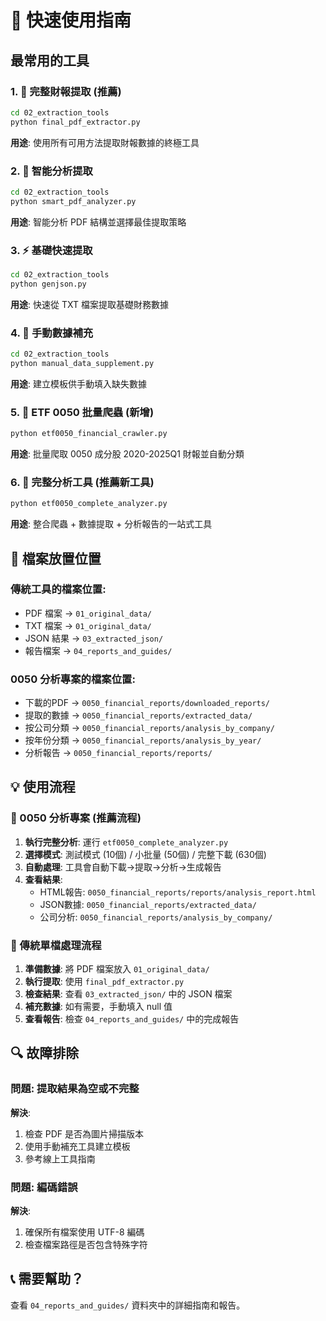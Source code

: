 # 🚀 快速使用指南

## 最常用的工具

### 1. 🎯 完整財報提取 (推薦)
```bash
cd 02_extraction_tools
python final_pdf_extractor.py
```
**用途**: 使用所有可用方法提取財報數據的終極工具

### 2. 🧠 智能分析提取
```bash
cd 02_extraction_tools  
python smart_pdf_analyzer.py
```
**用途**: 智能分析 PDF 結構並選擇最佳提取策略

### 3. ⚡ 基礎快速提取
```bash
cd 02_extraction_tools
python genjson.py
```
**用途**: 快速從 TXT 檔案提取基礎財務數據

### 4. 🔧 手動數據補充
```bash
cd 02_extraction_tools
python manual_data_supplement.py
```
**用途**: 建立模板供手動填入缺失數據

### 5. 🎯 ETF 0050 批量爬蟲 (新增)
```bash
python etf0050_financial_crawler.py
```
**用途**: 批量爬取 0050 成分股 2020-2025Q1 財報並自動分類

### 6. 🚀 完整分析工具 (推薦新工具)  
```bash
python etf0050_complete_analyzer.py
```
**用途**: 整合爬蟲 + 數據提取 + 分析報告的一站式工具

## 📁 檔案放置位置

### 傳統工具的檔案位置:
- PDF 檔案 → `01_original_data/`
- TXT 檔案 → `01_original_data/`
- JSON 結果 → `03_extracted_json/`
- 報告檔案 → `04_reports_and_guides/`

### 0050 分析專案的檔案位置:
- 下載的PDF → `0050_financial_reports/downloaded_reports/`
- 提取的數據 → `0050_financial_reports/extracted_data/`
- 按公司分類 → `0050_financial_reports/analysis_by_company/`
- 按年份分類 → `0050_financial_reports/analysis_by_year/`
- 分析報告 → `0050_financial_reports/reports/`

## 💡 使用流程

### 🎯 0050 分析專案 (推薦流程)
1. **執行完整分析**: 運行 `etf0050_complete_analyzer.py`
2. **選擇模式**: 測試模式 (10個) / 小批量 (50個) / 完整下載 (630個)
3. **自動處理**: 工具會自動下載→提取→分析→生成報告
4. **查看結果**: 
   - HTML報告: `0050_financial_reports/reports/analysis_report.html`
   - JSON數據: `0050_financial_reports/extracted_data/`
   - 公司分析: `0050_financial_reports/analysis_by_company/`

### 🔧 傳統單檔處理流程

1. **準備數據**: 將 PDF 檔案放入 `01_original_data/`
2. **執行提取**: 使用 `final_pdf_extractor.py`
3. **檢查結果**: 查看 `03_extracted_json/` 中的 JSON 檔案
4. **補充數據**: 如有需要，手動填入 null 值
5. **查看報告**: 檢查 `04_reports_and_guides/` 中的完成報告

## 🔍 故障排除

### 問題: 提取結果為空或不完整
**解決**: 
1. 檢查 PDF 是否為圖片掃描版本
2. 使用手動補充工具建立模板
3. 參考線上工具指南

### 問題: 編碼錯誤
**解決**: 
1. 確保所有檔案使用 UTF-8 編碼
2. 檢查檔案路徑是否包含特殊字符

## 📞 需要幫助？

查看 `04_reports_and_guides/` 資料夾中的詳細指南和報告。
